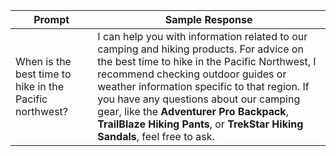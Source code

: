 | **Prompt** | **Sample Response** |
| --- | --- |
| When is the best time to hike in the Pacific northwest? | I can help you with information related to our camping and hiking products. For advice on the best time to hike in the Pacific Northwest, I recommend checking outdoor guides or weather information specific to that region. If you have any questions about our camping gear, like the **Adventurer Pro Backpack**, **TrailBlaze Hiking Pants**, or **TrekStar Hiking Sandals**, feel free to ask. |